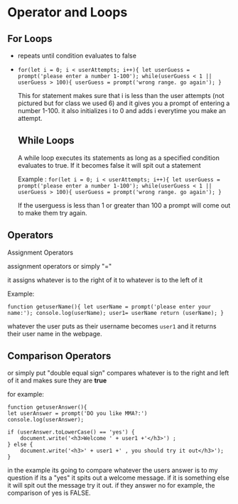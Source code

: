 # Operator and Loops
## For Loops
- repeats until condition evaluates to false
- `for(let i = 0; i < userAttempts; i++){
    let userGuess = prompt('please enter a number 1-100');
    while(userGuess < 1 || userGuess > 100){
        userGuess = prompt('wrong range. go again');
    }`
    
    This for statement makes sure that i is less than the user attempts (not pictured but for class we used 6) and it gives you a prompt of entering a number 1-100. it also initializes i to 0 and adds i everytime you make an attempt.

    ## While Loops
    A while loop executes its statements as long as a specified condition evaluates to true. If it becomes false it will spit out a statement

    Example : `for(let i = 0; i < userAttempts; i++){
    let userGuess = prompt('please enter a number 1-100');
    while(userGuess < 1 || userGuess > 100){
        userGuess = prompt('wrong range. go again');
    }`

    If the userguess is less than 1 or greater than 100 a prompt will come out to make them try again.

## Operators
Assignment Operators

assignment operators or simply "=" 

it assigns whatever is to the right of it to whatever is to the left of it

Example:


`function getuserName(){
   let userName = prompt('please enter your name:');
    console.log(userName);
    user1= userName
    return (userName);
}`

whatever the user puts as their username becomes `user1` and it returns their user name in the webpage.

## Comparison Operators
or simply put "double equal sign" compares whatever is to the right and left of it and makes sure they are **true**

for example: 

    function getuserAnswer(){
    let userAnswer = prompt('DO you like MMA?:')
    console.log(userAnswer);
    
    if (userAnswer.toLowerCase() == 'yes') {
        document.write('<h3>Welcome ' + user1 +'</h3>') ;
    } else {
        document.write('<h3>' + user1 +' , you should try it out</h3>');
    }



in the example its going to compare whatever the users answer is to my question if its a "yes" it spits out a welcome message. if it is something else it will spit out the message try it out. if they answer no for example, the comparison of yes is FALSE.